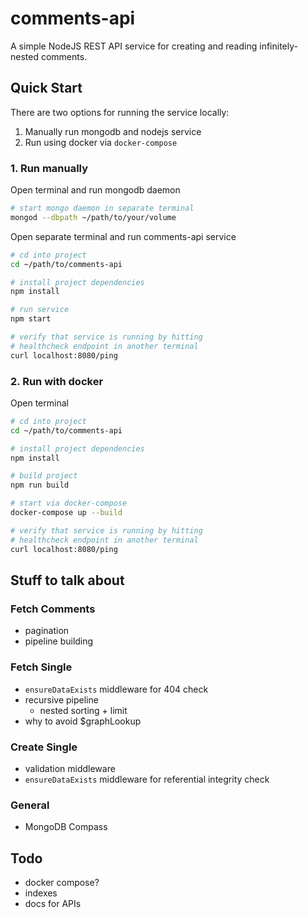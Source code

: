 # comments-api

A simple NodeJS REST API service for creating and reading infinitely-nested comments.

## Quick Start

There are two options for running the service locally:

1. Manually run mongodb and nodejs service
2. Run using docker via `docker-compose`

### 1. Run manually

Open terminal and run mongodb daemon
```bash
# start mongo daemon in separate terminal
mongod --dbpath ~/path/to/your/volume
```

Open separate terminal and run comments-api service
```bash
# cd into project
cd ~/path/to/comments-api

# install project dependencies
npm install

# run service
npm start

# verify that service is running by hitting
# healthcheck endpoint in another terminal
curl localhost:8080/ping
```

### 2. Run with docker

Open terminal
```bash
# cd into project
cd ~/path/to/comments-api

# install project dependencies
npm install

# build project
npm run build

# start via docker-compose
docker-compose up --build

# verify that service is running by hitting
# healthcheck endpoint in another terminal
curl localhost:8080/ping
```

## Stuff to talk about

### Fetch Comments
- pagination
- pipeline building

### Fetch Single
- `ensureDataExists` middleware for 404 check
- recursive pipeline
    - nested sorting + limit
- why to avoid $graphLookup

### Create Single
- validation middleware
- `ensureDataExists` middleware for referential integrity check

### General
- MongoDB Compass

## Todo
- docker compose?
- indexes
- docs for APIs
